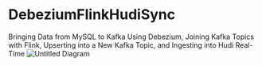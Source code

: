 # DebeziumFlinkHudiSync
Bringing Data from MySQL to Kafka Using Debezium, Joining Kafka Topics with Flink, Upserting into a New Kafka Topic, and Ingesting into Hudi Real-Time
![Untitled Diagram](https://github.com/soumilshah1995/DebeziumFlinkHudiSync/assets/39345855/0299bd2a-7207-4083-9c07-555dc0e5ec11)
